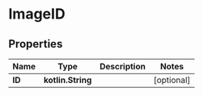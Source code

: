 # ImageID

## Properties

| Name   | Type              | Description | Notes      |
|--------|-------------------|-------------|------------|
| **ID** | **kotlin.String** |             | [optional] |



